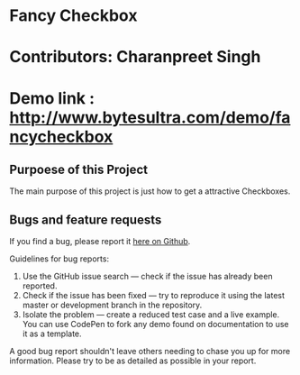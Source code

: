 # Fancy Checkbox   
# Contributors: Charanpreet Singh
# Demo link : http://www.bytesultra.com/demo/fancycheckbox 

## Purpoese of this Project 
The main purpose of this project is just how to get a attractive Checkboxes. 

## Bugs and feature requests

If you find a bug, please report it [here on Github](https://github.com/ultrabytes/fancy-checkbox/issues).

Guidelines for bug reports:

1. Use the GitHub issue search — check if the issue has already been reported.
2. Check if the issue has been fixed — try to reproduce it using the latest master or development branch in the repository.
3. Isolate the problem — create a reduced test case and a live example. You can use CodePen to fork any demo found on documentation to use it as a template.

A good bug report shouldn't leave others needing to chase you up for more information.
Please try to be as detailed as possible in your report.